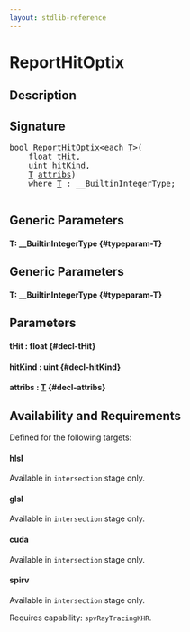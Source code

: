 ```yaml
---
layout: stdlib-reference
---
```


# ReportHitOptix

## Description





## Signature 

<pre>
<span class="code_keyword">bool</span> <a href="/stdlib-reference/global-decls/ReportHitOptix">ReportHitOptix</a>&lt;<span class="code_keyword">each</span> <a href="/stdlib-reference/global-decls/ReportHitOptix#typeparam-T" class="code_type">T</a>&gt;(
    <span class="code_keyword">float</span> <a href="/stdlib-reference/global-decls/ReportHitOptix#decl-tHit" class="code_param">tHit</a>,
    <span class="code_keyword">uint</span> <a href="/stdlib-reference/global-decls/ReportHitOptix#decl-hitKind" class="code_param">hitKind</a>,
    <a href="/stdlib-reference/global-decls/ReportHitOptix#typeparam-T" class="code_type">T</a> <a href="/stdlib-reference/global-decls/ReportHitOptix#decl-attribs" class="code_param">attribs</a>)
    <span class='code_keyword'>where</span> <a href="/stdlib-reference/global-decls/ReportHitOptix#typeparam-T" class="code_type">T</a> : __BuiltinIntegerType;

</pre>

## Generic Parameters

#### T: \_\_BuiltinIntegerType {#typeparam-T}

## Generic Parameters

#### T: \_\_BuiltinIntegerType {#typeparam-T}

## Parameters

#### tHit  : float {#decl-tHit}
#### hitKind  : uint {#decl-hitKind}
#### attribs  : [T](/stdlib-reference/global-decls/ReportHitOptix#typeparam-T) {#decl-attribs}

## Availability and Requirements

Defined for the following targets:

#### hlsl
Available in `intersection` stage only.

#### glsl
Available in `intersection` stage only.

#### cuda
Available in `intersection` stage only.

#### spirv
Available in `intersection` stage only.

Requires capability: `spvRayTracingKHR`.


